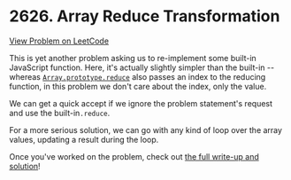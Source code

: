 # 2626. Array Reduce Transformation

[View Problem on LeetCode](https://leetcode.com/problems/array-reduce-transformation/)

This is yet another problem asking us to re-implement some built-in JavaScript function. Here, it's actually slightly simpler than the built-in -- whereas [`Array.prototype.reduce`](https://developer.mozilla.org/en-US/docs/Web/JavaScript/Reference/Global_Objects/Array/reduce) also passes an index to the reducing function, in this problem we don't care about the index, only the value.

We can get a quick accept if we ignore the problem statement's request and use the built-in`.reduce`.

For a more serious solution, we can go with any kind of loop over the array values, updating a result during the loop.

Once you've worked on the problem, check out [the full write-up and solution](solution.md)!
